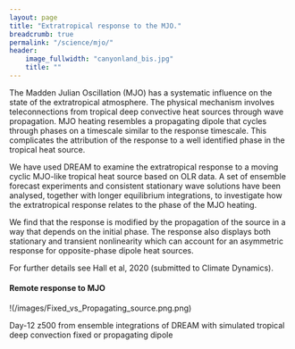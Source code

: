```yaml
---
layout: page
title: "Extratropical response to the MJO."
breadcrumb: true
permalink: "/science/mjo/"
header:
    image_fullwidth: "canyonland_bis.jpg"
    title: ""
---
```


The Madden Julian Oscillation (MJO) has a systematic influence on the state of the extratropical atmosphere. The physical mechanism involves teleconnections from tropical deep convective heat sources through wave propagation. MJO heating resembles a propagating dipole that cycles through phases on a timescale similar to the response timescale. This complicates the attribution of the response to a well identified phase in the tropical heat source. 

We have used DREAM to examine the extratropical response to a moving cyclic MJO-like tropical heat source based on OLR data. A set of ensemble forecast experiments and consistent stationary wave solutions have been analysed, together with longer equilibrium integrations, to investigate how the extratropical response relates to the phase of the MJO heating. 

We find that the response is modified by the propagation of the source in a way that depends on the initial phase. The response also displays both stationary and transient nonlinearity which can account for an asymmetric response for opposite-phase dipole heat sources.

For further details see Hall et al, 2020 (submitted to Climate Dynamics). 

#### Remote response to MJO

   !(/images/Fixed_vs_Propagating_source.png.png)

Day-12 z500 from ensemble integrations of DREAM with simulated tropical deep convection fixed or propagating dipole
